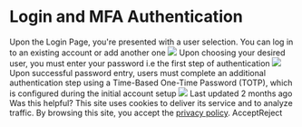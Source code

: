 
# Login and MFA Authentication
Upon the Login Page, you're presented with a user selection. You can log in to an existing account or add another one 
![](https://docs.zeron.one/~gitbook/image?url=https%3A%2F%2F2369257091-files.gitbook.io%2F%7E%2Ffiles%2Fv0%2Fb%2Fgitbook-x-prod.appspot.com%2Fo%2Fspaces%252FNvBtBGH5RnvS9IY79liz%252Fuploads%252Fk3sGKUbQwB6xwHHhWePs%252FScreenshot%25202025-02-17%2520at%25204.52.43%25E2%2580%25AFPM.png%3Falt%3Dmedia%26token%3D4d82cc14-4a73-4bb2-8594-29db2dea3f5e&width=768&dpr=4&quality=100&sign=53179fce&sv=2)
Upon choosing your desired user, you must enter your password i.e the first step of authentication 
![](https://docs.zeron.one/~gitbook/image?url=https%3A%2F%2F2369257091-files.gitbook.io%2F%7E%2Ffiles%2Fv0%2Fb%2Fgitbook-x-prod.appspot.com%2Fo%2Fspaces%252FNvBtBGH5RnvS9IY79liz%252Fuploads%252FmY851eIlbjTbWIu8Lknh%252FScreenshot%25202025-02-17%2520at%25204.54.05%25E2%2580%25AFPM.png%3Falt%3Dmedia%26token%3D3a8fc8ef-b0c8-4852-8f2c-2365c82f67c6&width=768&dpr=4&quality=100&sign=f6175238&sv=2)
Upon successful password entry, users must complete an additional authentication step using a Time-Based One-Time Password (TOTP), which is configured during the initial account setup 
![](https://docs.zeron.one/~gitbook/image?url=https%3A%2F%2F2369257091-files.gitbook.io%2F%7E%2Ffiles%2Fv0%2Fb%2Fgitbook-x-prod.appspot.com%2Fo%2Fspaces%252FNvBtBGH5RnvS9IY79liz%252Fuploads%252FA1HTxcAN7qoEmJ2bm9rP%252FScreenshot%25202025-02-17%2520at%25204.54.45%25E2%2580%25AFPM.png%3Falt%3Dmedia%26token%3D7366b29a-5b07-4cbf-981f-2fa35e553baf&width=768&dpr=4&quality=100&sign=6e7b8c22&sv=2)
Last updated 2 months ago
Was this helpful?
This site uses cookies to deliver its service and to analyze traffic. By browsing this site, you accept the [privacy policy](https://zeron.one/privacy-policy/).
AcceptReject
